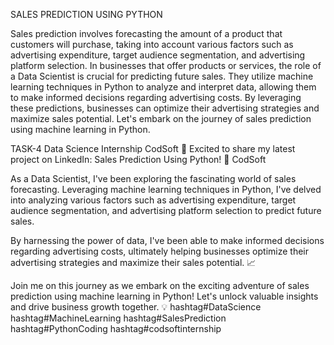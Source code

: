 SALES PREDICTION USING PYTHON

Sales prediction involves forecasting the amount of a product that customers will purchase, taking into account various factors such as advertising expenditure, target audience segmentation, 
and advertising platform selection. In businesses that offer products or services, the role of a Data Scientist is crucial for predicting future sales. They utilize machine learning techniques 
in Python to analyze and interpret data, allowing them to make informed decisions regarding advertising costs. By leveraging these predictions, businesses can optimize their advertising strategies
and maximize sales potential. Let's embark on the journey of sales prediction using machine learning in Python.


TASK-4 Data Science Internship CodSoft
🚀 Excited to share my latest project on LinkedIn: Sales Prediction Using Python! 💼 CodSoft

As a Data Scientist, I've been exploring the fascinating world of sales forecasting. Leveraging machine learning techniques in Python, I've delved into analyzing various factors such as advertising expenditure, target audience segmentation, and advertising platform selection to predict future sales.

By harnessing the power of data, I've been able to make informed decisions regarding advertising costs, ultimately helping businesses optimize their advertising strategies and maximize their sales potential. 📈

Join me on this journey as we embark on the exciting adventure of sales prediction using machine learning in Python! Let's unlock valuable insights and drive business growth together. 💡 hashtag#DataScience hashtag#MachineLearning hashtag#SalesPrediction hashtag#PythonCoding hashtag#codsoftinternship 
